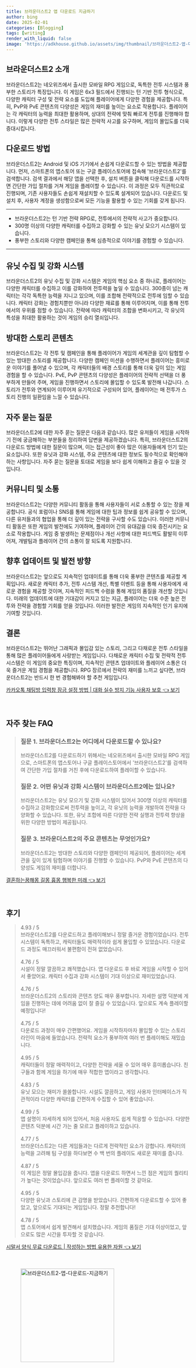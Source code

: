 ```yaml
---
title: 브라운더스트2 앱 다운로드 지금하기
author: bing
date: 2025-02-01
categories: [Blogging]
tags: [writing]
render_with_liquid: false
image: 'https://adkhouse.github.io/assets/img/thumbnail/브라운더스트2-앱-다운로드-지금하기.webp'
---
```



<h2 id='브라운더스트2_소개'>브라운더스트2 소개</h2>

<p>브라운더스트2는 네오위즈에서 출시한 모바일 RPG 게임으로, 독특한 전투 시스템과 풍부한 스토리가 특징입니다. 이 게임은 6x3 필드에서 진행되는 턴 기반 전투 형식으로, 다양한 캐릭터 구성 및 전략 요소를 도입해 플레이어에게 다양한 경험을 제공합니다. 특히, PvP와 PvE 콘텐츠의 다양성은 게임의 재미를 높이는 요소로 작용합니다. 플레이어는 각 캐릭터의 능력을 최대한 활용하며, 상대의 전략에 맞춰 빠르게 전투를 진행해야 합니다. 이렇게 다양한 전투 스타일은 많은 전략적 사고를 요구하며, 게임의 몰입도를 더욱 증대시킵니다.</p>

<h2 id='다운로드_방법'>다운로드 방법</h2>

<p>브라운더스트2는 Android 및 iOS 기기에서 손쉽게 다운로드할 수 있는 방법을 제공합니다. 먼저, 스마트폰의 앱스토어 또는 구글 플레이스토어에 접속해 '브라운더스트2'를 검색합니다. 검색 결과에서 해당 앱을 선택한 후, 설치 버튼을 클릭해 다운로드를 시작하면 간단한 가입 절차를 거쳐 게임을 플레이할 수 있습니다. 이 과정은 모두 직관적으로 진행되며, 기존 사용자들도 손쉽게 재설치할 수 있도록 설계되어 있습니다. 다운로드 및 설치 후, 사용자 계정을 생성함으로써 모든 기능을 활용할 수 있는 기회를 갖게 됩니다.</p>

<hr />

<ul>
    <li>브라운더스트2는 턴 기반 전략 RPG로, 전투에서의 전략적 사고가 중요합니다.</li>
    <li>300명 이상의 다양한 캐릭터를 수집하고 강화할 수 있는 유닛 모으기 시스템이 있습니다.</li>
    <li>풍부한 스토리와 다양한 캠페인을 통해 심층적으로 이야기를 경험할 수 있습니다.</li>
</ul>

<hr />

<h2 id='유닛_수집_및_강화'>유닛 수집 및 강화 시스템</h2>

<p>브라운더스트2의 유닛 수집 및 강화 시스템은 게임의 핵심 요소 중 하나로, 플레이어는 다양한 캐릭터를 수집하고 이를 강화하여 전투력을 높일 수 있습니다. 300종이 넘는 캐릭터는 각각 독특한 능력을 지니고 있으며, 이를 조합해 전략적으로 전투에 임할 수 있습니다. 캐릭터 강화는 경험치뿐만 아니라 다양한 재료를 통해 이루어지며, 이를 통해 전투에서의 우위를 점할 수 있습니다. 전략에 따라 캐릭터의 조합을 변화시키고, 각 유닛의 특성을 최대한 활용하는 것이 게임의 승리 열쇠입니다.</p>

<h2 id='스토리_콘텐츠'>방대한 스토리 콘텐츠</h2>

<p>브라운더스트2는 각 전투 및 캠페인을 통해 플레이어가 게임의 세계관을 깊이 탐험할 수 있는 방대한 스토리를 제공합니다. 다양한 캠페인 미션을 수행하면서 플레이어는 흥미로운 이야기를 풀어낼 수 있으며, 각 캐릭터들의 배경 스토리를 통해 더욱 깊이 있는 게임 경험을 할 수 있습니다. PvE, PvP 콘텐츠의 다양성은 플레이어의 전략적 선택을 더 풍부하게 만들어 주며, 게임을 진행하면서 스토리에 몰입할 수 있도록 발전해 나갑니다. 스토리가 전투와 연계되어 이루어져 유기적으로 구성되어 있어, 플레이어는 매 전투가 스토리 진행의 일환임을 느낄 수 있습니다.</p>

<h2 id='자주_묻는_질문'>자주 묻는 질문</h2>

<p>브라운더스트2에 대한 자주 묻는 질문은 다음과 같습니다. 많은 유저들이 게임을 시작하기 전에 궁금해하는 부분들을 정리하여 답변을 제공하겠습니다. 특히, 브라운더스트2의 다운로드 방법에 대한 질문이 많으며, 이는 접근성이 좋아 많은 이용자들에게 인기 있는 요소입니다. 또한 유닛과 강화 시스템, 주요 콘텐츠에 대한 정보도 필수적으로 확인해야 하는 사항입니다. 자주 묻는 질문을 토대로 게임을 보다 쉽게 이해하고 즐길 수 있을 것입니다.</p>

<h2 id='커뮤니티_및_소통'>커뮤니티 및 소통</h2>

<p>브라운더스트2는 다양한 커뮤니티 활동을 통해 사용자들이 서로 소통할 수 있는 장을 제공합니다. 공식 포럼이나 SNS를 통해 게임에 대한 팁과 정보를 쉽게 공유할 수 있으며, 다른 유저들과의 협업을 통해 더 깊이 있는 전략을 구사할 수도 있습니다. 이러한 커뮤니티 활동은 또한 게임의 발전에도 기여하며, 플레이어 간의 유대감을 더욱 증진시키는 요소로 작용합니다. 게임 중 발생하는 문제점이나 개선 사항에 대한 피드백도 활발히 이루어져, 개발팀과 플레이어 간의 소통이 잘 되도록 지원합니다.</p>

<h2 id='향후_업데이트'>향후 업데이트 및 발전 방향</h2>

<p>브라운더스트2는 앞으로도 지속적인 업데이트를 통해 더욱 풍부한 콘텐츠를 제공할 계획입니다. 새로운 캐릭터 추가, 전투 시스템 개선, 특별 이벤트 등을 통해 사용자에게 새로운 경험을 제공할 것이며, 지속적인 피드백 수렴을 통해 게임의 품질을 개선할 것입니다. 미래의 업데이트에 대한 기대감이 커지고 있는 지금, 플레이어는 더욱 수준 높은 전투와 전략을 경험할 기회를 얻을 것입니다. 이러한 발전은 게임의 지속적인 인기 유지에 기여할 것입니다.</p>

<h2 id='결론'>결론</h2>

<p>브라운더스트2는 뛰어난 그래픽과 몰입감 있는 스토리, 그리고 다채로운 전투 스타일을 통해 많은 플레이어들에게 사랑받는 게임입니다. 다채로운 캐릭터 수집 및 전략적 전투 시스템은 이 게임의 중요한 특징이며, 지속적인 콘텐츠 업데이트와 플레이어 소통은 더욱 즐거운 게임 경험을 제공합니다. RPG 장르에서 전략의 재미를 느끼고 싶다면, 브라운더스트2는 반드시 한 번 경험해봐야 할 추천 게임입니다.</p>


<p><a class="click-button" title="카카오톡 채팅방 입력창 잠금 설정 방법 | 대화 실수 방지 기능 사용자 보호" href="https://adkhouse.github.io/posts/%EC%B9%B4%EC%B9%B4%EC%98%A4%ED%86%A1-%EC%B1%84%ED%8C%85%EB%B0%A9-%EC%9E%85%EB%A0%A5%EC%B0%BD-%EC%9E%A0%EA%B8%88-%EC%84%A4%EC%A0%95-%EB%B0%A9%EB%B2%95-%EB%8C%80%ED%99%94-%EC%8B%A4%EC%88%98-%EB%B0%A9%EC%A7%80-%EA%B8%B0%EB%8A%A5-%EC%82%AC%EC%9A%A9%EC%9E%90-%EB%B3%B4%ED%98%B8/" rel="dofollow">카카오톡 채팅방 입력창 잠금 설정 방법 | 대화 실수 방지 기능 사용자 보호 👈 보기</a></p><br>
<h2 id='자주_찾는_FAQ'>자주 찾는 FAQ</h2>
<div itemscope="" itemtype="https://schema.org/FAQPage"> 
<blockquote> 
<div itemscope="" itemprop="mainEntity" itemtype="https://schema.org/Question"> 
<h3 itemprop="name">질문 1. 브라운더스트2는 어디에서 다운로드할 수 있나요?</h3> 
<div itemscope="" itemprop="acceptedAnswer" itemtype="https://schema.org/Answer"> 
<span itemprop="text"> 
<p>브라운더스트2를 다운로드하기 위해서는 네오위즈에서 출시한 모바일 RPG 게임으로, 스마트폰의 앱스토어나 구글 플레이스토어에서 '브라운더스트2'를 검색하여 간단한 가입 절차를 거친 후에 다운로드하여 플레이할 수 있습니다.</p> 
</span> 
</div> 
</div> 
<div itemscope="" itemprop="mainEntity" itemtype="https://schema.org/Question"> 
<h3 itemprop="name">질문 2. 어떤 유닛과 강화 시스템이 브라운더스트2에는 있나요?</h3> 
<div itemscope="" itemprop="acceptedAnswer" itemtype="https://schema.org/Answer"> 
<span itemprop="text"> 
<p>브라운더스트2는 유닛 모으기 및 강화 시스템이 있어서 300명 이상의 캐릭터를 수집하고 강화함으로써 전투력을 높이고, 각 유닛의 능력을 개발하여 전략을 다양화할 수 있습니다. 또한, 유닛 조합에 따른 다양한 전략 실행과 전투력 향상을 위한 다양한 방법이 제공됩니다.</p> 
</span> 
</div> 
</div> 
<div itemscope="" itemprop="mainEntity" itemtype="https://schema.org/Question"> 
<h3 itemprop="name">질문 3. 브라운더스트2의 주요 콘텐츠는 무엇인가요?</h3> 
<div itemscope="" itemprop="acceptedAnswer" itemtype="https://schema.org/Answer"> 
<span itemprop="text"> 
<p>브라운더스트2는 방대한 스토리와 다양한 캠페인이 제공되어, 플레이어는 세계관을 깊이 있게 탐험하며 이야기를 진행할 수 있습니다. PvP와 PvE 콘텐츠의 다양성도 게임의 재미를 더합니다.</p> 
</span> 
</div> 
</div> 
</blockquote> 
</div>
<p><a class="click-button" title="결혼하는꿈해몽 길몽 흉몽 행복한 미래" href="https://adkhouse.github.io/posts/%EA%B2%B0%ED%98%BC%ED%95%98%EB%8A%94%EA%BF%88%ED%95%B4%EB%AA%BD-%EA%B8%B8%EB%AA%BD-%ED%9D%89%EB%AA%BD-%ED%96%89%EB%B3%B5%ED%95%9C-%EB%AF%B8%EB%9E%98/" rel="dofollow">결혼하는꿈해몽 길몽 흉몽 행복한 미래 👈 보기</a></p><br>
<h2 id='후기'>후기</h2>
<div itemscope itemtype="https://schema.org/Product">
  <blockquote>
  <div itemprop="review" itemscope itemtype="https://schema.org/Review">
      <div itemprop="reviewRating" itemscope itemtype="https://schema.org/Rating"> <span itemprop="ratingValue">4.93</span> / <span itemprop="bestRating">5</span> </div>
      <span itemprop="reviewBody">브라운더스트2를 다운로드하고 플레이해보니 정말 즐거운 경험이었습니다. 전투 시스템이 독특하고, 캐릭터들도 매력적이라 쉽게 몰입할 수 있었습니다. 다운로드 과정도 매끄러워서 불편함이 전혀 없었습니다.</span>
  </div>
  <br>
  <div itemprop="review" itemscope itemtype="https://schema.org/Review">
      <div itemprop="reviewRating" itemscope itemtype="https://schema.org/Rating"> <span itemprop="ratingValue">4.76</span> / <span itemprop="bestRating">5</span> </div>
      <span itemprop="reviewBody">시설이 정말 깔끔하고 쾌적했습니다. 앱 다운로드 후 바로 게임을 시작할 수 있어서 좋았어요. 캐릭터 수집과 강화 시스템이 기대 이상으로 재미있었습니다.</span>
  </div>
  <br>
  <div itemprop="review" itemscope itemtype="https://schema.org/Review">
      <div itemprop="reviewRating" itemscope itemtype="https://schema.org/Rating"> <span itemprop="ratingValue">4.76</span> / <span itemprop="bestRating">5</span> </div>
      <span itemprop="reviewBody">브라운더스트2의 스토리와 콘텐츠 양도 매우 풍부합니다. 자세한 설명 덕분에 게임을 진행하는 데에 어려움 없이 잘 즐길 수 있었습니다. 앞으로도 계속 플레이할 예정입니다!</span>
  </div>
  <br>
  <div itemprop="review" itemscope itemtype="https://schema.org/Review">
      <div itemprop="reviewRating" itemscope itemtype="https://schema.org/Rating"> <span itemprop="ratingValue">4.75</span> / <span itemprop="bestRating">5</span> </div>
      <span itemprop="reviewBody">다운로드 과정이 매우 간편했어요. 게임을 시작하자마자 몰입할 수 있는 스토리라인이 마음에 들었습니다. 전략적 요소가 풍부하여 여러 번 플레이해도 재밌습니다.</span>
  </div>
  <br>
  <div itemprop="review" itemscope itemtype="https://schema.org/Review">
      <div itemprop="reviewRating" itemscope itemtype="https://schema.org/Rating"> <span itemprop="ratingValue">4.95</span> / <span itemprop="bestRating">5</span> </div>
      <span itemprop="reviewBody">캐릭터들이 정말 매력적이고, 다양한 전략을 세울 수 있어 매우 흥미롭습니다. 친구들과 함께 게임을 하기에 매우 적합한 앱이라고 생각합니다.</span>
  </div>
  <br>
  <div itemprop="review" itemscope itemtype="https://schema.org/Review">
      <div itemprop="reviewRating" itemscope itemtype="https://schema.org/Rating"> <span itemprop="ratingValue">4.83</span> / <span itemprop="bestRating">5</span> </div>
      <span itemprop="reviewBody">유닛 모으는 재미가 쏠쏠합니다. 시설도 깔끔하고, 게임 사용자 인터페이스가 직관적이라 다양한 캐릭터를 간편하게 수집할 수 있어 좋았습니다.</span>
  </div>
  <br>
  <div itemprop="review" itemscope itemtype="https://schema.org/Review">
      <div itemprop="reviewRating" itemscope itemtype="https://schema.org/Rating"> <span itemprop="ratingValue">4.99</span> / <span itemprop="bestRating">5</span> </div>
      <span itemprop="reviewBody">앱 설명이 자세하게 되어 있어서, 처음 사용자도 쉽게 적응할 수 있습니다. 다양한 콘텐츠 덕분에 시간 가는 줄 모르고 플레이하고 있습니다.</span>
  </div>
  <br>
  <div itemprop="review" itemscope itemtype="https://schema.org/Review">
      <div itemprop="reviewRating" itemscope itemtype="https://schema.org/Rating"> <span itemprop="ratingValue">4.77</span> / <span itemprop="bestRating">5</span> </div>
      <span itemprop="reviewBody">브라운더스트2는 다른 게임들과는 다르게 전략적인 요소가 강합니다. 캐릭터의 능력을 고려해 팀 구성을 하다보면 수 백 번의 플레이도 새로운 재미를 줍니다.</span>
  </div>
  <br>
  <div itemprop="review" itemscope itemtype="https://schema.org/Review">
      <div itemprop="reviewRating" itemscope itemtype="https://schema.org/Rating"> <span itemprop="ratingValue">4.87</span> / <span itemprop="bestRating">5</span> </div>
      <span itemprop="reviewBody">이 게임은 정말 몰입감을 줍니다. 앱을 다운로드 하면서 느낀 점은 게임의 퀄리티가 높다는 것이었습니다. 앞으로도 여러 번 플레이할 것 같아요.</span>
  </div>
  <br>
  <div itemprop="review" itemscope itemtype="https://schema.org/Review">
      <div itemprop="reviewRating" itemscope itemtype="https://schema.org/Rating"> <span itemprop="ratingValue">4.95</span> / <span itemprop="bestRating">5</span> </div>
      <span itemprop="reviewBody">다양한 유닛과 스토리에 큰 감명을 받았습니다. 간편하게 다운로드할 수 있어 좋았고, 앞으로도 기대되는 게임입니다. 정말 추천합니다!</span>
  </div>
  <br>
  <div itemprop="review" itemscope itemtype="https://schema.org/Review">
      <div itemprop="reviewRating" itemscope itemtype="https://schema.org/Rating"> <span itemprop="ratingValue">4.78</span> / <span itemprop="bestRating">5</span> </div>
      <span itemprop="reviewBody">앱 스토어에서 쉽게 발견해서 설치했습니다. 게임의 품질은 기대 이상이었고, 앞으로도 많은 시간을 투자할 것 같습니다.</span>
  </div>
  </blockquote>
</div>
<p><a class="click-button" title="시말서 양식 무료 다운로드 | 작성하는 방법 유용한 자원" href="https://adkhouse.github.io/posts/%EC%8B%9C%EB%A7%90%EC%84%9C-%EC%96%91%EC%8B%9D-%EB%AC%B4%EB%A3%8C-%EB%8B%A4%EC%9A%B4%EB%A1%9C%EB%93%9C-%EC%9E%91%EC%84%B1%ED%95%98%EB%8A%94-%EB%B0%A9%EB%B2%95-%EC%9C%A0%EC%9A%A9%ED%95%9C-%EC%9E%90%EC%9B%90/" rel="dofollow">시말서 양식 무료 다운로드 | 작성하는 방법 유용한 자원 👈 보기</a></p><br>
<figure class="image"><img src="https://adkhouse.github.io/assets/img/thumbnail/브라운더스트2-앱-다운로드-지금하기.webp" alt="브라운더스트2-앱-다운로드-지금하기" width="256" height="256"></figure>